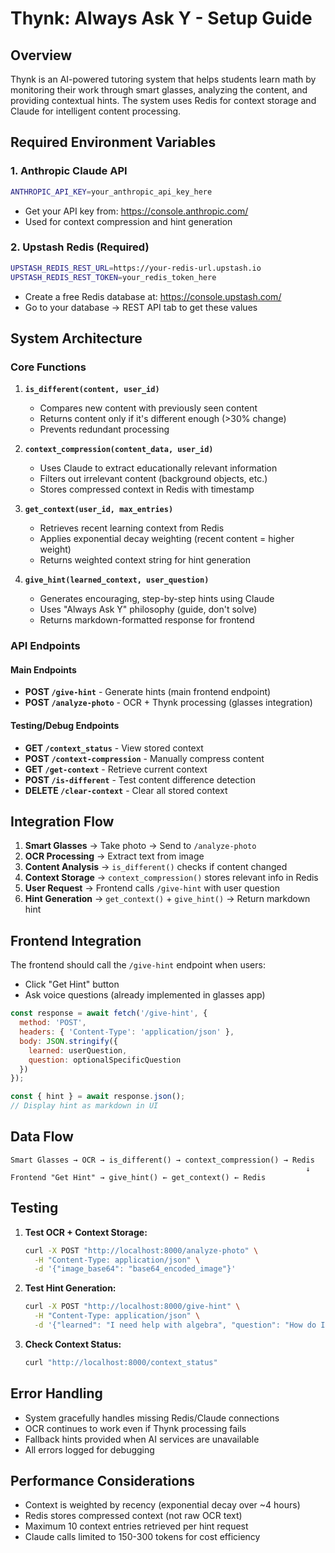 # Thynk: Always Ask Y - Setup Guide

## Overview

Thynk is an AI-powered tutoring system that helps students learn math by monitoring their work through smart glasses, analyzing the content, and providing contextual hints. The system uses Redis for context storage and Claude for intelligent content processing.

## Required Environment Variables

### 1. Anthropic Claude API
```bash
ANTHROPIC_API_KEY=your_anthropic_api_key_here
```
- Get your API key from: https://console.anthropic.com/
- Used for context compression and hint generation

### 2. Upstash Redis (Required)
```bash
UPSTASH_REDIS_REST_URL=https://your-redis-url.upstash.io
UPSTASH_REDIS_REST_TOKEN=your_redis_token_here
```
- Create a free Redis database at: https://console.upstash.com/
- Go to your database → REST API tab to get these values

## System Architecture

### Core Functions

1. **`is_different(content, user_id)`**
   - Compares new content with previously seen content
   - Returns content only if it's different enough (>30% change)
   - Prevents redundant processing

2. **`context_compression(content_data, user_id)`**
   - Uses Claude to extract educationally relevant information
   - Filters out irrelevant content (background objects, etc.)
   - Stores compressed context in Redis with timestamp

3. **`get_context(user_id, max_entries)`**
   - Retrieves recent learning context from Redis
   - Applies exponential decay weighting (recent content = higher weight)
   - Returns weighted context string for hint generation

4. **`give_hint(learned_context, user_question)`**
   - Generates encouraging, step-by-step hints using Claude
   - Uses "Always Ask Y" philosophy (guide, don't solve)
   - Returns markdown-formatted response for frontend

### API Endpoints

#### Main Endpoints
- **POST `/give-hint`** - Generate hints (main frontend endpoint)
- **POST `/analyze-photo`** - OCR + Thynk processing (glasses integration)

#### Testing/Debug Endpoints
- **GET `/context_status`** - View stored context
- **POST `/context-compression`** - Manually compress content
- **GET `/get-context`** - Retrieve current context
- **POST `/is-different`** - Test content difference detection
- **DELETE `/clear-context`** - Clear all stored context

## Integration Flow

1. **Smart Glasses** → Take photo → Send to `/analyze-photo`
2. **OCR Processing** → Extract text from image
3. **Content Analysis** → `is_different()` checks if content changed
4. **Context Storage** → `context_compression()` stores relevant info in Redis
5. **User Request** → Frontend calls `/give-hint` with user question
6. **Hint Generation** → `get_context()` + `give_hint()` → Return markdown hint

## Frontend Integration

The frontend should call the `/give-hint` endpoint when users:
- Click "Get Hint" button
- Ask voice questions (already implemented in glasses app)

```javascript
const response = await fetch('/give-hint', {
  method: 'POST',
  headers: { 'Content-Type': 'application/json' },
  body: JSON.stringify({
    learned: userQuestion,
    question: optionalSpecificQuestion
  })
});

const { hint } = await response.json();
// Display hint as markdown in UI
```

## Data Flow

```
Smart Glasses → OCR → is_different() → context_compression() → Redis
                                                                  ↓
Frontend "Get Hint" → give_hint() ← get_context() ← Redis
```

## Testing

1. **Test OCR + Context Storage:**
   ```bash
   curl -X POST "http://localhost:8000/analyze-photo" \
     -H "Content-Type: application/json" \
     -d '{"image_base64": "base64_encoded_image"}'
   ```

2. **Test Hint Generation:**
   ```bash
   curl -X POST "http://localhost:8000/give-hint" \
     -H "Content-Type: application/json" \
     -d '{"learned": "I need help with algebra", "question": "How do I solve x + 5 = 10?"}'
   ```

3. **Check Context Status:**
   ```bash
   curl "http://localhost:8000/context_status"
   ```

## Error Handling

- System gracefully handles missing Redis/Claude connections
- OCR continues to work even if Thynk processing fails
- Fallback hints provided when AI services are unavailable
- All errors logged for debugging

## Performance Considerations

- Context is weighted by recency (exponential decay over ~4 hours)
- Redis stores compressed context (not raw OCR text)
- Maximum 10 context entries retrieved per hint request
- Claude calls limited to 150-300 tokens for cost efficiency